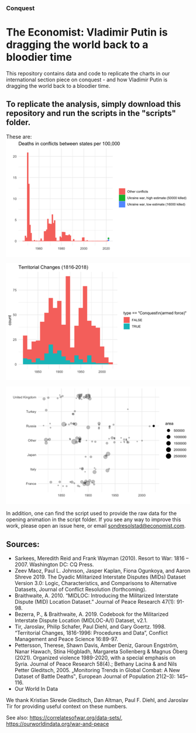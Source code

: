 ### Conquest
# The Economist: Vladimir Putin is dragging the world back to a bloodier time

This repository contains data and code to replicate the charts in our international section piece on conquest - and how Vladimir Putin is dragging the world back to a bloodier time. 

## To replicate the analysis, simply download this repository and run the scripts in the "scripts" folder.

These are:
![](plots/battle_deaths_over_time.png?raw=true)

![](plots/conquests_by_decade.png?raw=true)

![](plots/conquests_by_country.png?raw=true)

In addition, one can find the script used to provide the raw data for the opening animation in the script folder. If you see any way to improve this work, please open an issue here, or email sondresolstad@economist.com.

## Sources:

* Sarkees, Meredith Reid and Frank Wayman (2010). Resort to War: 1816 – 2007. Washington DC: CQ Press.
* Zeev Maoz, Paul L. Johnson, Jasper Kaplan, Fiona Ogunkoya, and Aaron Shreve 2019. The Dyadic Militarized Interstate Disputes (MIDs) Dataset Version 3.0: Logic, Characteristics, and Comparisons to Alternative Datasets, Journal of Conflict Resolution (forthcoming).
* Braithwaite, A. 2010. “MIDLOC: Introducing the Militarized Interstate Dispute (MID) Location Dataset.” Journal of Peace Research 47(1): 91-98.
* Bezerra, P., & Braithwaite, A. 2019. Codebook for the Militarized Interstate Dispute Location (MIDLOC-A/I) Dataset, v2.1.
* Tir, Jaroslav, Philip Schafer, Paul Diehl, and Gary Goertz. 1998. “Territorial Changes, 1816-1996: Procedures and Data”, Conflict Management and Peace Science 16:89-97.
* Pettersson, Therese, Shawn Davis, Amber Deniz, Garoun Engström, Nanar Hawach, Stina Högbladh, Margareta Sollenberg & Magnus Öberg (2021). Organized violence 1989-2020, with a special emphasis on Syria. Journal of Peace Research 58(4).; Bethany Lacina & and Nils Petter Gleditsch, 2005. „Monitoring Trends in Global Combat: A New Dataset of Battle Deaths‟, European Journal of Population 21(2–3): 145–116.
* Our World In Data

We thank Kristian Skrede Gleditsch, Dan Altman, Paul F. Diehl, and Jaroslav Tir for providing useful context on these numbers. 

See also: https://correlatesofwar.org/data-sets/, https://ourworldindata.org/war-and-peace
